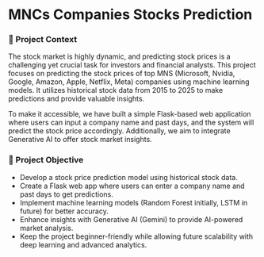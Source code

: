 # MNCs Companies Stocks Prediction

### 📝 Project Context
The stock market is highly dynamic, and predicting stock prices is a challenging yet crucial task for investors and financial analysts. This project focuses on predicting the stock prices of top MNS (Microsoft, Nvidia, Google, Amazon, Apple, Netflix, Meta) companies using machine learning models. It utilizes historical stock data from 2015 to 2025 to make predictions and provide valuable insights.

To make it accessible, we have built a simple Flask-based web application where users can input a company name and past days, and the system will predict the stock price accordingly. Additionally, we aim to integrate Generative AI to offer stock market insights.

### 🎯 Project Objective
- Develop a stock price prediction model using historical stock data.
- Create a Flask web app where users can enter a company name and past days to get predictions.
- Implement machine learning models (Random Forest initially, LSTM in future) for better accuracy.
- Enhance insights with Generative AI (Gemini) to provide AI-powered market analysis.
- Keep the project beginner-friendly while allowing future scalability with deep learning and advanced analytics.